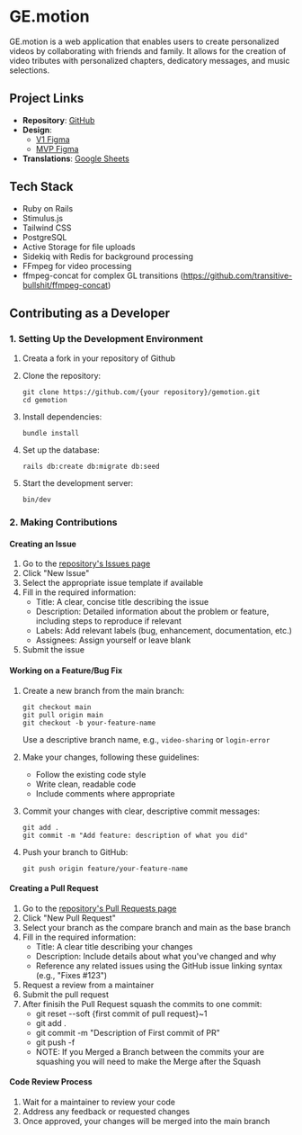 # GE.motion

GE.motion is a web application that enables users to create personalized videos by collaborating with friends and family. It allows for the creation of video tributes with personalized chapters, dedicatory messages, and music selections.

## Project Links

- **Repository**: [GitHub](https://github.com/Maxime-Potier/gemotion)
- **Design**:
  - [V1 Figma](https://www.figma.com/design/jbjqYggXQE9sfcARvV4jMN/GE.motion-(V1)?node-id=17-268)
  - [MVP Figma](https://www.figma.com/design/ME2zLN3ohSOVdtNTTMqmRT/GE.motion-(MVP)?node-id=17-268)
- **Translations**: [Google Sheets](https://docs.google.com/spreadsheets/d/1jHDoZdavTQnwkXQkzY9lEaY78rENtSLdHrtYYbhStAo/edit?usp=sharing)

## Tech Stack

- Ruby on Rails
- Stimulus.js
- Tailwind CSS
- PostgreSQL
- Active Storage for file uploads
- Sidekiq with Redis for background processing
- FFmpeg for video processing
- ffmpeg-concat for complex GL transitions (https://github.com/transitive-bullshit/ffmpeg-concat)

## Contributing as a Developer

### 1. Setting Up the Development Environment

1. Creata a fork in your repository of Github

2. Clone the repository:
   ```
   git clone https://github.com/{your repository}/gemotion.git
   cd gemotion
   ```

3. Install dependencies:
   ```
   bundle install
   ```

4. Set up the database:
   ```
   rails db:create db:migrate db:seed
   ```

5. Start the development server:
   ```
   bin/dev
   ```

### 2. Making Contributions

#### Creating an Issue

1. Go to the [repository's Issues page](https://github.com/Maxime-Potier/gemotion/issues)
2. Click "New Issue"
3. Select the appropriate issue template if available
4. Fill in the required information:
   - Title: A clear, concise title describing the issue
   - Description: Detailed information about the problem or feature, including steps to reproduce if relevant
   - Labels: Add relevant labels (bug, enhancement, documentation, etc.)
   - Assignees: Assign yourself or leave blank
5. Submit the issue

#### Working on a Feature/Bug Fix

1. Create a new branch from the main branch:
   ```
   git checkout main
   git pull origin main
   git checkout -b your-feature-name
   ```
   Use a descriptive branch name, e.g., `video-sharing` or `login-error`

2. Make your changes, following these guidelines:
   - Follow the existing code style
   - Write clean, readable code
   - Include comments where appropriate

3. Commit your changes with clear, descriptive commit messages:
   ```
   git add .
   git commit -m "Add feature: description of what you did"
   ```

4. Push your branch to GitHub:
   ```
   git push origin feature/your-feature-name
   ```

#### Creating a Pull Request

1. Go to the [repository's Pull Requests page](https://github.com/Maxime-Potier/gemotion/pulls)
2. Click "New Pull Request"
3. Select your branch as the compare branch and main as the base branch
4. Fill in the required information:
   - Title: A clear title describing your changes
   - Description: Include details about what you've changed and why
   - Reference any related issues using the GitHub issue linking syntax (e.g., "Fixes #123")
5. Request a review from a maintainer
6. Submit the pull request
7. After finisih the Pull Request squash the commits to one commit:
   - git reset --soft {first commit of pull request}~1
   - git add .
   - git commit -m "Description of First commit of PR" 
   - git push -f
   - NOTE: If you Merged a Branch between the commits your are squashing you will need to make the Merge after the Squash


#### Code Review Process

1. Wait for a maintainer to review your code
2. Address any feedback or requested changes
3. Once approved, your changes will be merged into the main branch

